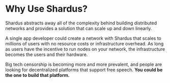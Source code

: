 # Why Use Shardus?

Shardus abstracts away all of the complexity behind building distributed networks and provides a solution that can scale up and down linearly.

A single app developer could create a network with Shardus that scales to millions of users with no resource costs or infrastructure overhead. As long as users have the incentive to run nodes on your network, the infrastructure becomes the users and their hardware.

Big tech censorship is becoming more and more prevalent, and people are looking for decentralized platforms that support free speech. **You could be the one to build that platform.**
